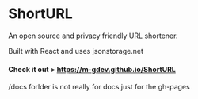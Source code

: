 # ShortURL

An open source and privacy friendly URL shortener.

Built with React and uses jsonstorage.net

#### Check it out > https://m-gdev.github.io/ShortURL

/docs forlder is not really for docs just for the gh-pages
